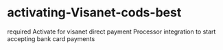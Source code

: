 # activating-Visanet-cods-best
 required  Activate for visanet direct payment Processor integration  to start accepting bank card payments
